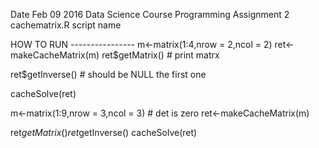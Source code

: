 Date Feb 09 2016
Data Science Course
Programming Assignment 2
cachematrix.R script name

HOW TO RUN ----------------
m<-matrix(1:4,nrow = 2,ncol = 2)
ret<-makeCacheMatrix(m)
ret$getMatrix() # print matrx

ret$getInverse() # should be NULL the first one

cacheSolve(ret)


m<-matrix(1:9,nrow = 3,ncol = 3) # det is zero
ret<-makeCacheMatrix(m)

ret$getMatrix()
ret$getInverse()
cacheSolve(ret)

